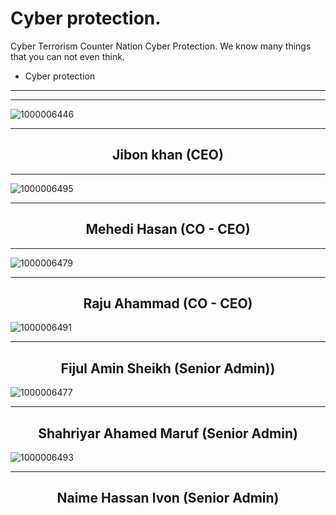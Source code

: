 # Cyber protection.
Cyber Terrorism Counter Nation Cyber Protection.
We know many things that you can not even think.
- Cyber protection

----------------------------------------
----------------------------------------

![1000006446](https://github.com/cp-info/Cp-info.github.io/assets/158504182/eff2aecf-39c0-422d-afa6-4c4d74acfae9)

----------------------------------------

<h2 align="center">Jibon khan (CEO)</h2>


  
----------------------------------------

![1000006495](https://github.com/cp-info/Cp-info.github.io/assets/158504182/44b112ef-2bae-4a70-a7ea-094bae491806)


----------------------------------------

<h2 align="center">Mehedi Hasan (CO - CEO)</h2>
  
----------------------------------------

![1000006479](https://github.com/cp-info/Cp-info.github.io/assets/158504182/64fdc848-4ba4-4c61-a5c2-ffc8b95e094f)


----------------------------------------

<h2 align="center">Raju Ahammad (CO - CEO)</h2>

![1000006491](https://github.com/cp-info/Cp-info.github.io/assets/158504182/22ac7d57-8eaa-45b4-92a3-97f97ed25b30)


----------------------------------------

<h2 align="center"> Fijul Amin Sheikh (Senior Admin))</h2>

![1000006477](https://github.com/cp-info/Cp-info.github.io/assets/158504182/3a0e1616-c5de-45c2-bdd0-93dee71974d0)


----------------------------------------

<h2 align="center"> Shahriyar Ahamed Maruf (Senior Admin)</h2>

![1000006493](https://github.com/cp-info/Cp-info.github.io/assets/158504182/aa11477a-2a87-429b-b576-150592106d39)


----------------------------------------

<h2 align="center"> Naime Hassan Ivon (Senior Admin)</h2>

